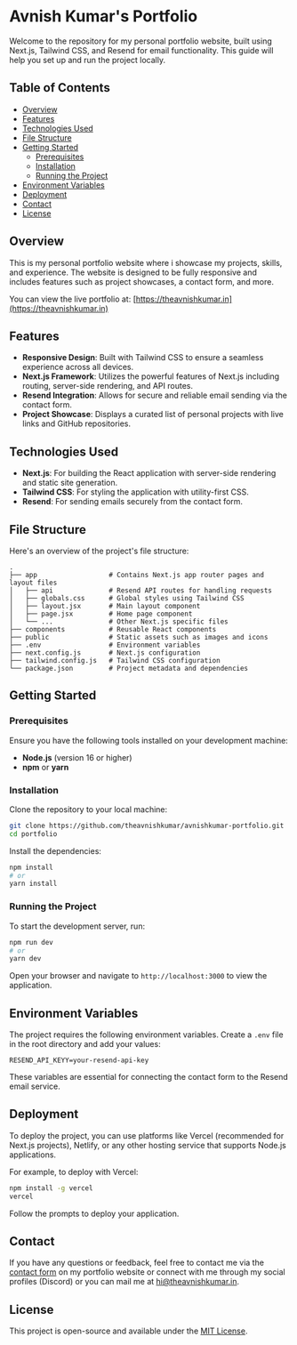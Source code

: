 # Avnish Kumar's Portfolio

Welcome to the repository for my personal portfolio website, built using Next.js, Tailwind CSS, and Resend for email functionality. This guide will help you set up and run the project locally.

## Table of Contents

- [Overview](#overview)
- [Features](#features)
- [Technologies Used](#technologies-used)
- [File Structure](#file-structure)
- [Getting Started](#getting-started)
  - [Prerequisites](#prerequisites)
  - [Installation](#installation)
  - [Running the Project](#running-the-project)
- [Environment Variables](#environment-variables)
- [Deployment](#deployment)
- [Contact](#contact)
- [License](#license)

## Overview

This is my personal portfolio website where i showcase my projects, skills, and experience. The website is designed to be fully responsive and includes features such as project showcases, a contact form, and more.

You can view the live portfolio at: [https://theavnishkumar.in](https://theavnishkumar.in)

## Features

- **Responsive Design**: Built with Tailwind CSS to ensure a seamless experience across all devices.
- **Next.js Framework**: Utilizes the powerful features of Next.js including routing, server-side rendering, and API routes.
- **Resend Integration**: Allows for secure and reliable email sending via the contact form.
- **Project Showcase**: Displays a curated list of personal projects with live links and GitHub repositories.

## Technologies Used

- **Next.js**: For building the React application with server-side rendering and static site generation.
- **Tailwind CSS**: For styling the application with utility-first CSS.
- **Resend**: For sending emails securely from the contact form.

## File Structure

Here's an overview of the project's file structure:

```plaintext
.
├── app                  # Contains Next.js app router pages and layout files
│   ├── api              # Resend API routes for handling requests
│   ├── globals.css      # Global styles using Tailwind CSS
│   ├── layout.jsx       # Main layout component
│   ├── page.jsx         # Home page component
│   └── ...              # Other Next.js specific files
├── components           # Reusable React components
├── public               # Static assets such as images and icons
├── .env                 # Environment variables
├── next.config.js       # Next.js configuration
├── tailwind.config.js   # Tailwind CSS configuration
└── package.json         # Project metadata and dependencies
```

## Getting Started

### Prerequisites

Ensure you have the following tools installed on your development machine:

- **Node.js** (version 16 or higher)
- **npm** or **yarn**

### Installation

Clone the repository to your local machine:

```bash
git clone https://github.com/theavnishkumar/avnishkumar-portfolio.git
cd portfolio
```

Install the dependencies:

```bash
npm install
# or
yarn install
```

### Running the Project

To start the development server, run:

```bash
npm run dev
# or
yarn dev
```

Open your browser and navigate to `http://localhost:3000` to view the application.

## Environment Variables

The project requires the following environment variables. Create a `.env` file in the root directory and add your values:

```plaintext
RESEND_API_KEYY=your-resend-api-key
```

These variables are essential for connecting the contact form to the Resend email service.

## Deployment

To deploy the project, you can use platforms like Vercel (recommended for Next.js projects), Netlify, or any other hosting service that supports Node.js applications.

For example, to deploy with Vercel:

```bash
npm install -g vercel
vercel
```

Follow the prompts to deploy your application.

## Contact

If you have any questions or feedback, feel free to contact me via the [contact form](https://theavnishkumar.in/#contact) on my portfolio website or connect with me through my social profiles (Discord) or you can mail me at hi@theavnishkumar.in.

## License

This project is open-source and available under the [MIT License](LICENSE).
